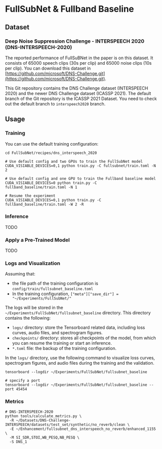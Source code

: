 # FullSubNet & Fullband Baseline

## Dataset

### Deep Noise Suppression Challenge - INTERSPEECH 2020 (DNS-INTERSPEECH-2020)

The reported performance of FullSuBNet in the paper is on this dataset. It consists of 65000 speech clips (30s per clip) and 65000 noise clips (10s
per clip). You can download this dataset in [https://github.com/microsoft/DNS-Challenge.git](https://github.com/microsoft/DNS-Challenge.git).

This Git repository contains the DNS Challenge dataset (INTERSPEECH 2020) and the newer DNS Challenge dataset (ICASSP 2021). The default branch of the
Git repository is the ICASSP 2021 Dataset. You need to check out the default branch to `interspeech2020` branch.

## Usage

### Training

You can use the default training configuration:

```shell
cd FullSubNet/recipes/dns_interspeech_2020

# Use default config and two GPUs to train the FullSubNet model
CUDA_VISIABLE_DEVICES=0,1 python train.py -C fullsubnet/train.toml -N 2

# Use default config and one GPU to train the Fullband baseline model
CUDA_VISIABLE_DEVICES=0 python train.py -C fullband_baseline/train.toml -N 1

# Resume the experiment
CUDA_VISIABLE_DEVICES=0,1 python train.py -C fullband_baseline/train.toml -W 2 -R
```

### Inference

TODO

### Apply a Pre-Trained Model

TODO

### Logs and Visualization

Assuming that:

- the file path of the training configuration is `config/train/fullsubnet_baseline.toml`
- In the training configuration, `["meta"]["save_dir"] = "~/Experiments/FullSubNet/"`

The logs will be stored in the `~/Experiments/FullSubNet/fullsubnet_baseline` directory. This directory contains the following:

- `logs/` directory: store the Tensorboard related data, including loss curves, audio files, and spectrogram figures.
- `checkpoints/` directory: stores all checkpoints of the model, from which you can resume the training or start an inference.
- `*.toml` file: the backup of the training configuration.

In the `logs/` directory, use the following command to visualize loss curves, spectrogram figures, and audio files during the training and the
validation.

```shell
tensorboard --logdir ~/Experiments/FullSubNet/fullsubnet_baseline

# specify a port
tensorboard --logdir ~/Experiments/FullSubNet/fullsubnet_baseline --port 45454
```

### Metrics

```shell
# DNS-INTERSPEECH-2020
python tools/calculate_metrics.py \
  -R ~/Datasets/DNS-Challenge-INTERSPEECH/datasets/test_set/synthetic/no_reverb/clean \
  -E ~/Enhancement/fullsubnet_dns_interspeech_no_reverb/enhanced_1155 \
  -M SI_SDR,STOI,WB_PESQ,NB_PESQ \
  -S DNS_1
```
